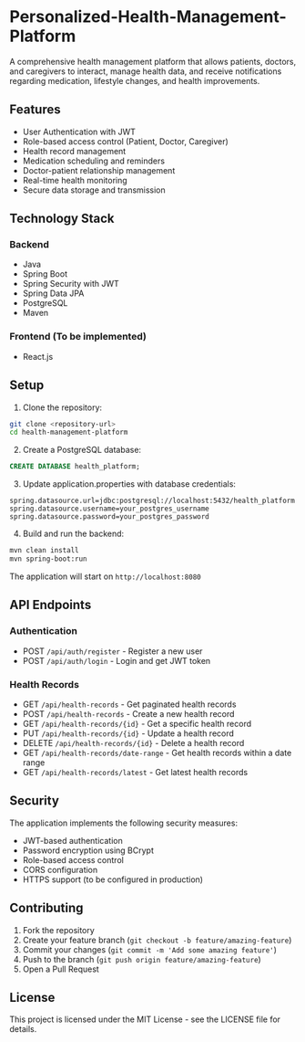 # Personalized-Health-Management-Platform


A comprehensive health management platform that allows patients, doctors, and caregivers to interact, manage health data, and receive notifications regarding medication, lifestyle changes, and health improvements.

## Features

- User Authentication with JWT
- Role-based access control (Patient, Doctor, Caregiver)
- Health record management
- Medication scheduling and reminders
- Doctor-patient relationship management
- Real-time health monitoring
- Secure data storage and transmission

## Technology Stack

### Backend
- Java
- Spring Boot 
- Spring Security with JWT
- Spring Data JPA
- PostgreSQL
- Maven

### Frontend (To be implemented)
- React.js


## Setup

1. Clone the repository:
```bash
git clone <repository-url>
cd health-management-platform
```

2. Create a PostgreSQL database:
```sql
CREATE DATABASE health_platform;
```

3. Update application.properties with database credentials:
```properties
spring.datasource.url=jdbc:postgresql://localhost:5432/health_platform
spring.datasource.username=your_postgres_username
spring.datasource.password=your_postgres_password
```

4. Build and run the backend:
```bash
mvn clean install
mvn spring-boot:run
```

The application will start on `http://localhost:8080`

## API Endpoints

### Authentication
- POST `/api/auth/register` - Register a new user
- POST `/api/auth/login` - Login and get JWT token

### Health Records
- GET `/api/health-records` - Get paginated health records
- POST `/api/health-records` - Create a new health record
- GET `/api/health-records/{id}` - Get a specific health record
- PUT `/api/health-records/{id}` - Update a health record
- DELETE `/api/health-records/{id}` - Delete a health record
- GET `/api/health-records/date-range` - Get health records within a date range
- GET `/api/health-records/latest` - Get latest health records

## Security

The application implements the following security measures:

- JWT-based authentication
- Password encryption using BCrypt
- Role-based access control
- CORS configuration
- HTTPS support (to be configured in production)

## Contributing

1. Fork the repository
2. Create your feature branch (`git checkout -b feature/amazing-feature`)
3. Commit your changes (`git commit -m 'Add some amazing feature'`)
4. Push to the branch (`git push origin feature/amazing-feature`)
5. Open a Pull Request

## License

This project is licensed under the MIT License - see the LICENSE file for details. 
